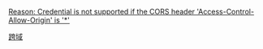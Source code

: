 
[Reason: Credential is not supported if the CORS header 'Access-Control-Allow-Origin' is '*'](https://developer.mozilla.org/en-US/docs/Web/HTTP/CORS/Errors/CORSNotSupportingCredentials)


[跨域](https://ben-lau.github.io/%E8%B7%A8%E5%9F%9F%E5%88%B0%E5%BA%95%E6%98%AF%E6%80%8E%E4%B9%88%E5%9B%9E%E4%BA%8B-CORS%E8%AF%A6%E8%A7%A3/)